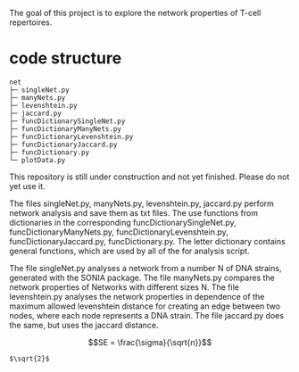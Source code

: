 The goal of this project is to explore the network properties of T-cell repertoires.
# code structure

```
net
├─ singleNet.py
├─ manyNets.py
├─ levenshtein.py
├─ jaccard.py
├─ funcDictionarySingleNet.py
├─ funcDictionaryManyNets.py
├─ funcDictionaryLevenshtein.py
├─ funcDictionaryJaccard.py
├─ funcDictionary.py
└─ plotData.py
```

This repository is still under construction and not yet finished. Please do not yet use it.

The files singleNet.py, manyNets.py, levenshtein.py, jaccard.py perform network analysis and save them as txt files. 
The use functions from dictionaries in the corresponding funcDictionarySingleNet.py, funcDictionaryManyNets.py, 
funcDictionaryLevenshtein.py, funcDictionaryJaccard.py, funcDictionary.py. The letter dictionary contains 
general functions, which are used by all of the for analysis script.

The file singleNet.py analyses a network from a number N of DNA strains, generated with the SONIA package.
The file manyNets.py compares the network properties of Networks with different sizes N.
The file levenshtein.py analyses the network properties in dependence of the maximum allowed levenshtein distance for 
creating an edge between two nodes, where each node represents a DNA strain.
The file jaccard.py  does the same, but uses the jaccard distance.

```math
SE = \frac{\sigma}{\sqrt{n}}
```

```$\sqrt{2}$```
